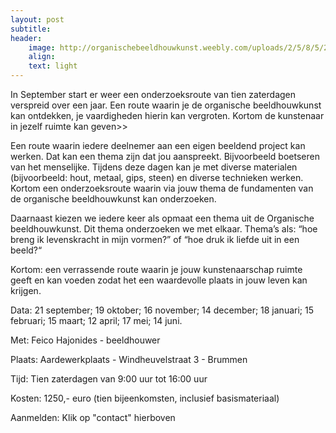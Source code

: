 ```yaml
---
layout: post
subtitle:
header:
    image: http://organischebeeldhouwkunst.weebly.com/uploads/2/5/8/5/25853585/maria_orig.jpg
    align:
    text: light
---
```

In September start er weer een onderzoeksroute van tien zaterdagen verspreid over een jaar. Een route waarin je de organische beeldhouwkunst kan ontdekken, je vaardigheden hierin kan vergroten. Kortom de kunstenaar in jezelf ruimte kan geven>>

Een route waarin iedere deelnemer aan een eigen beeldend project kan werken. Dat kan een thema zijn dat jou aanspreekt. Bijvoorbeeld boetseren van het menselijke. Tijdens deze dagen kan je met diverse materialen (bijvoorbeeld: hout, metaal, gips, steen) en diverse technieken werken.  Kortom een onderzoeksroute waarin via jouw thema de fundamenten van de organische beeldhouwkunst kan onderzoeken.  

Daarnaast kiezen we iedere keer als opmaat een thema uit de Organische beeldhouwkunst. Dit thema onderzoeken we met elkaar. Thema’s als: “hoe breng ik levenskracht in mijn vormen?” of “hoe druk ik liefde uit in een beeld?“

Kortom: een verrassende route waarin je jouw kunstenaarschap ruimte geeft en kan voeden
zodat het een waardevolle plaats in jouw leven kan krijgen.

Data: 21 september; 19 oktober; 16 november; 14 december;          	18 januari; 15 februari; 15 maart; 12 april; 17 mei; 14 juni.

Met: Feico Hajonides - beeldhouwer

Plaats: Aardewerkplaats - Windheuvelstraat 3 - Brummen

Tijd: Tien zaterdagen van 9:00 uur tot 16:00 uur

Kosten: 1250,-  euro (tien bijeenkomsten, inclusief basismateriaal)

Aanmelden:
Klik op "contact" hierboven
